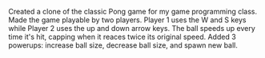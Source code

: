 Created a clone of the classic Pong game for my game programming class. 
Made the game playable by two players. Player 1 uses the W and S keys while Player 2 uses the up and down arrow keys.
The ball speeds up every time it's hit, capping when it reaces twice its original speed.
Added 3 powerups: increase ball size, decrease ball size, and spawn new ball.
